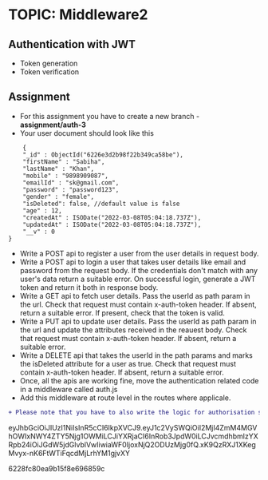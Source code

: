 # TOPIC: Middleware2

## Authentication with JWT
- Token generation
- Token verification

## Assignment
- For this assignment you have to create a new branch - **assignment/auth-3**
- Your user document should look like this
```
 	{
    "_id" : ObjectId("6226e3d2b98f22b349ca58be"),
    "firstName" : "Sabiha",
    "lastName" : "Khan",
    "mobile" : "9898909087",
    "emailId" : "sk@gmail.com",
    "password" : "password123",
    "gender" : "female",
	"isDeleted": false, //default value is false 
    "age" : 12,
    "createdAt" : ISODate("2022-03-08T05:04:18.737Z"),
    "updatedAt" : ISODate("2022-03-08T05:04:18.737Z"),
    "__v" : 0
}
```


- Write a POST api to register a user from the user details in request body. 
- Write a POST api to login a user that takes user details like email and password from the request body. If the credentials don't match with any user's data return a suitable error.
On successful login, generate a JWT token and return it both in response body.
- Write a GET api to fetch user details. Pass the userId as path param in the url. Check that request must contain x-auth-token header. If absent, return a suitable error.
If present, check that the token is valid.
- Write a PUT api to update user details. Pass the userId as path param in the url and update the attributes received in the reauest body. Check that request must contain x-auth-token header. If absent, return a suitable error.
- Write a DELETE api that takes the userId in the path params and marks the isDeleted attribute for a user as true. Check that request must contain x-auth-token header. If absent, return a suitable error.
- Once, all the apis are working fine, move the authentication related code in a middleware called auth.js
- Add this middleware at route level in the routes where applicale.

```diff
+ Please note that you have to also write the logic for authorisation so that a logged in user can only modify or fetch their own data.

``` 
eyJhbGciOiJIUzI1NiIsInR5cCI6IkpXVCJ9.eyJ1c2VySWQiOiI2MjI4ZmM4MGVhOWIxNWY4ZTY5Njg1OWMiLCJiYXRjaCI6InRob3JpdW0iLCJvcmdhbmlzYXRpb24iOiJGdW5jdGlvblVwIiwiaWF0IjoxNjQ2ODUzMjg0fQ.xK9QzRXJ1XKegMvyx-nK6FtWTiFqcdMjLrhYM1gjvXY

6228fc80ea9b15f8e696859c